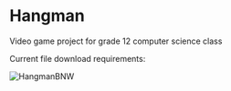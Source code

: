 # Hangman
Video game project for grade 12 computer science class

Current file download requirements:

![HangmanBNW](https://github.com/isaachsu1/Hangman/assets/114429838/1080d25a-1f66-4808-a94c-6b0351c86f1c)

